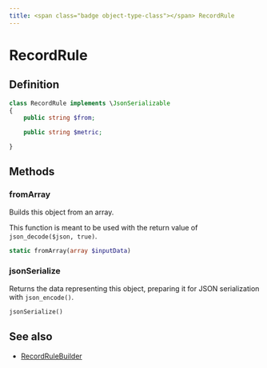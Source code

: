 ```yaml
---
title: <span class="badge object-type-class"></span> RecordRule
---
```

# <span class="badge object-type-class"></span> RecordRule

## Definition

```php
class RecordRule implements \JsonSerializable
{
    public string $from;

    public string $metric;

}
```
## Methods

### <span class="badge object-method"></span> fromArray

Builds this object from an array.

This function is meant to be used with the return value of `json_decode($json, true)`.

```php
static fromArray(array $inputData)
```

### <span class="badge object-method"></span> jsonSerialize

Returns the data representing this object, preparing it for JSON serialization with `json_encode()`.

```php
jsonSerialize()
```

## See also

 * <span class="badge builder"></span> [RecordRuleBuilder](./builder-RecordRuleBuilder.md)
